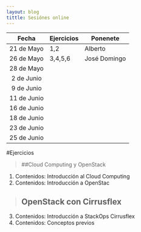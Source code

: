 ```yaml
---
layout: blog
tittle: Sesiónes online
---
```


|Fecha|Ejercicios|Ponenete|
|:---:|----------|--------|
|21 de Mayo| 1,2 |Alberto |
|26 de Mayo| 3,4,5,6 |José Domingo  |
|28 de Mayo|  |  |
|2 de Junio|  |  |
|9 de Junio|  |  |
|11 de Junio|  |  |
|16 de Junio|  |  |
|18 de Junio|  |  |
|23 de Junio|  |  |
|25 de Junio|  |  |

#Ejercicios

>##Cloud Computing y OpenStack

1. Contenidos: Introducción al Cloud Computing
2. Contenidos: Introducción a OpenStac

>## OpenStack con Cirrusflex

3. Contenidos: Introducción a StackOps Cirrusflex
4. Contenidos: Conceptos previos
